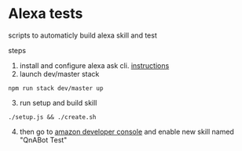 # Alexa tests
scripts to automaticly build alexa skill and test

steps 
1) install and configure alexa ask cli. [instructions](https://developer.amazon.com/docs/smapi/quick-start-alexa-skills-kit-command-line-interface.html)
2) launch dev/master stack
```shell
npm run stack dev/master up
```
3) run setup and build skill
```shell
./setup.js && ./create.sh
```
4) then go to [amazon developer console](https://developer.amazon.com/home.html) and enable new skill named "QnABot Test"


